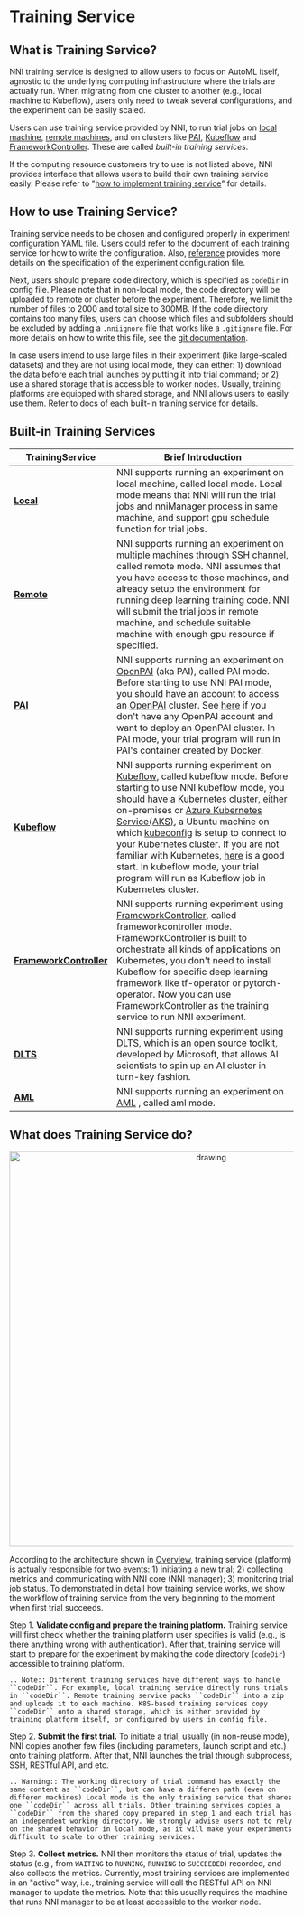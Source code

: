 # Training Service

## What is Training Service?

NNI training service is designed to allow users to focus on AutoML itself, agnostic to the underlying computing infrastructure where the trials are actually run. When migrating from one cluster to another (e.g., local machine to Kubeflow), users only need to tweak several configurations, and the experiment can be easily scaled.

Users can use training service provided by NNI, to run trial jobs on [local machine](./LocalMode.md), [remote machines](./RemoteMachineMode.md), and on clusters like [PAI](./PaiMode.md), [Kubeflow](./KubeflowMode.md) and [FrameworkController](./FrameworkControllerMode.md). These are called *built-in training services*.

If the computing resource customers try to use is not listed above, NNI provides interface that allows users to build their own training service easily. Please refer to "[how to implement training service](./HowToImplementTrainingService)" for details.

## How to use Training Service?

Training service needs to be chosen and configured properly in experiment configuration YAML file. Users could refer to the document of each training service for how to write the configuration. Also, [reference](../Tutorial/ExperimentConfig) provides more details on the specification of the experiment configuration file.

Next, users should prepare code directory, which is specified as `codeDir` in config file. Please note that in non-local mode, the code directory will be uploaded to remote or cluster before the experiment. Therefore, we limit the number of files to 2000 and total size to 300MB. If the code directory contains too many files, users can choose which files and subfolders should be excluded by adding a `.nniignore` file that works like a `.gitignore` file. For more details on how to write this file, see the [git documentation](https://git-scm.com/docs/gitignore#_pattern_format).

In case users intend to use large files in their experiment (like large-scaled datasets) and they are not using local mode, they can either: 1) download the data before each trial launches by putting it into trial command; or 2) use a shared storage that is accessible to worker nodes. Usually, training platforms are equipped with shared storage, and NNI allows users to easily use them. Refer to docs of each built-in training service for details.

## Built-in Training Services

|TrainingService|Brief Introduction|
|---|---|
|[__Local__](./LocalMode.html)|NNI supports running an experiment on local machine, called local mode. Local mode means that NNI will run the trial jobs and nniManager process in same machine, and support gpu schedule function for trial jobs.|
|[__Remote__](./RemoteMachineMode.html)|NNI supports running an experiment on multiple machines through SSH channel, called remote mode. NNI assumes that you have access to those machines, and already setup the environment for running deep learning training code. NNI will submit the trial jobs in remote machine, and schedule suitable machine with enough gpu resource if specified.|
|[__PAI__](./PaiMode.html)|NNI supports running an experiment on [OpenPAI](https://github.com/Microsoft/pai) (aka PAI), called PAI mode. Before starting to use NNI PAI mode, you should have an account to access an [OpenPAI](https://github.com/Microsoft/pai) cluster. See [here](https://github.com/Microsoft/pai#how-to-deploy) if you don't have any OpenPAI account and want to deploy an OpenPAI cluster. In PAI mode, your trial program will run in PAI's container created by Docker.|
|[__Kubeflow__](./KubeflowMode.html)|NNI supports running experiment on [Kubeflow](https://github.com/kubeflow/kubeflow), called kubeflow mode. Before starting to use NNI kubeflow mode, you should have a Kubernetes cluster, either on-premises or [Azure Kubernetes Service(AKS)](https://azure.microsoft.com/en-us/services/kubernetes-service/), a Ubuntu machine on which [kubeconfig](https://kubernetes.io/docs/concepts/configuration/organize-cluster-access-kubeconfig/) is setup to connect to your Kubernetes cluster. If you are not familiar with Kubernetes, [here](https://kubernetes.io/docs/tutorials/kubernetes-basics/) is a good start. In kubeflow mode, your trial program will run as Kubeflow job in Kubernetes cluster.|
|[__FrameworkController__](./FrameworkControllerMode.html)|NNI supports running experiment using [FrameworkController](https://github.com/Microsoft/frameworkcontroller), called frameworkcontroller mode. FrameworkController is built to orchestrate all kinds of applications on Kubernetes, you don't need to install Kubeflow for specific deep learning framework like tf-operator or pytorch-operator. Now you can use FrameworkController as the training service to run NNI experiment.|
|[__DLTS__](./DLTSMode.html)|NNI supports running experiment using [DLTS](https://github.com/microsoft/DLWorkspace.git), which is an open source toolkit, developed by Microsoft, that allows AI scientists to spin up an AI cluster in turn-key fashion.|
|[__AML__](./AMLMode.html)|NNI supports running an experiment on [AML](https://azure.microsoft.com/en-us/services/machine-learning/) , called aml mode.

## What does Training Service do?

<p align="center">
<img src="https://user-images.githubusercontent.com/23273522/51816536-ed055580-2301-11e9-8ad8-605a79ee1b9a.png" alt="drawing" width="700"/>
</p>

According to the architecture shown in [Overview](../Overview), training service (platform) is actually responsible for two events: 1) initiating a new trial; 2) collecting metrics and communicating with NNI core (NNI manager); 3) monitoring trial job status. To demonstrated in detail how training service works, we show the workflow of training service from the very beginning to the moment when first trial succeeds.

Step 1. **Validate config and prepare the training platform.** Training service will first check whether the training platform user specifies is valid (e.g., is there anything wrong with authentication). After that, training service will start to prepare for the experiment by making the code directory (`codeDir`) accessible to training platform.

```eval_rst
.. Note:: Different training services have different ways to handle ``codeDir``. For example, local training service directly runs trials in ``codeDir``. Remote training service packs ``codeDir`` into a zip and uploads it to each machine. K8S-based training services copy ``codeDir`` onto a shared storage, which is either provided by training platform itself, or configured by users in config file.
```

Step 2. **Submit the first trial.** To initiate a trial, usually (in non-reuse mode), NNI copies another few files (including parameters, launch script and etc.) onto training platform. After that, NNI launches the trial through subprocess, SSH, RESTful API, and etc.

```eval_rst
.. Warning:: The working directory of trial command has exactly the same content as ``codeDir``, but can have a differen path (even on differen machines) Local mode is the only training service that shares one ``codeDir`` across all trials. Other training services copies a ``codeDir`` from the shared copy prepared in step 1 and each trial has an independent working directory. We strongly advise users not to rely on the shared behavior in local mode, as it will make your experiments difficult to scale to other training services.
```

Step 3. **Collect metrics.**  NNI then monitors the status of trial, updates the status (e.g., from `WAITING` to `RUNNING`, `RUNNING` to `SUCCEEDED`) recorded, and also collects the metrics. Currently, most training services are implemented in an "active" way, i.e., training service will call the RESTful API on NNI manager to update the metrics. Note that this usually requires the machine that runs NNI manager to be at least accessible to the worker node.
